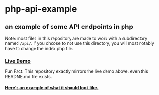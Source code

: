 # php-api-example
## an example of some API endpoints in php

Note: most files in this repository are made to work with a subdirectory named `/api/`. If you choose to not use this directory, you will most notably have to change the index.php file.

### [Live Demo](http://jwist.batcave.com/api/)

Fun Fact: This repository exactly mirrors the live demo above. even this README.md file exists.

#### [Here's an example of what it should look like.](http://filemanager.batcave.net/api/)